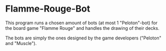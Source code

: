 # Flamme-Rouge-Bot
This program runs a chosen amount of bots (at most 1 "Peloton"-bot) for the board game "Flamme Rouge" and handles the drawing of their decks.

The bots are simply the ones designed by the game developers ("Peloton" and "Muscle").
